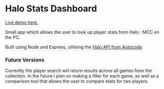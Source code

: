 # Halo Stats Dashboard

[Live demo here.](https://floating-headland-42122.herokuapp.com/)

Small app which allows the user to look up player stats from Halo : MCC on the PC.

Built using Node and Express, utilising the [Halo API from Autocode](https://autocode.com/stdlib/halo/mcc/).

### Future Versions

Currently the player search will return results across all games from the collection. In the future I plan on making a filter for each game, as well as a comparison tool that allows the user to compare stats for two players.
